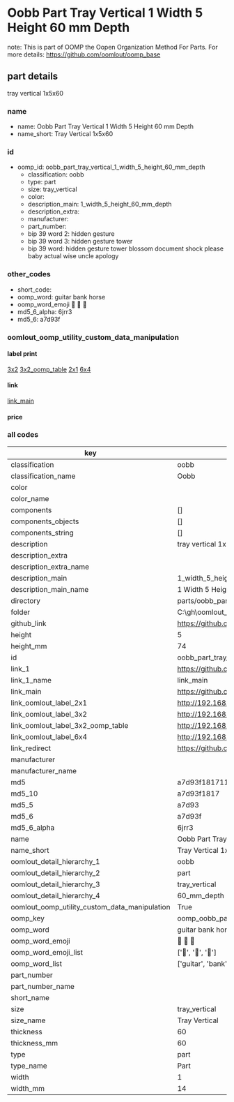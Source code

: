 # Oobb Part Tray Vertical 1 Width 5 Height 60 mm Depth  

note: This is part of OOMP the Oopen Organization Method For Parts. For more details: https://github.com/oomlout/oomp_base

##  part details
  



tray vertical 1x5x60



### name
* name: Oobb Part Tray Vertical 1 Width 5 Height 60 mm Depth
* name_short: Tray Vertical 1x5x60 
### id
* oomp_id: oobb_part_tray_vertical_1_width_5_height_60_mm_depth
  * classification: oobb
  * type: part
  * size: tray_vertical
  * color: 
  * description_main: 1_width_5_height_60_mm_depth
  * description_extra: 
  * manufacturer: 
  * part_number: 
  * bip 39 word 2: hidden gesture
  * bip 39 word 3: hidden gesture tower
  * bip 39 word: hidden gesture tower blossom document shock please baby actual wise uncle apology

### other_codes
* short_code: 
* oomp_word: guitar bank horse
* oomp_word_emoji :guitar: :bank: :horse:
* md5_6_alpha: 6jrr3
* md5_6: a7d93f






### oomlout_oomp_utility_custom_data_manipulation
#### label print
[3x2](http://192.168.1.245:1112/?label=oomp%206jrr3)
[3x2_oomp_table](http://192.168.1.108:1112/?label=oomp%206jrr3)
[2x1](http://192.168.1.242:1112/?label=oomp%206jrr3)
[6x4](http://192.168.1.55:1112/?label=oomp%206jrr3)    

#### link

[link_main](https://github.com/oomlout/oomlout_oobb_version_4_generated_parts/tree/main/navigation_oomp/oobb/part/tray_vertical/1_width_5_height_60_mm_depth/part)                              

#### price







### all codes 
| key | value |  
| --- | --- |  
| classification | oobb |  
| classification_name | Oobb |  
| color |  |  
| color_name |  |  
| components | [] |  
| components_objects | [] |  
| components_string | [] |  
| description | tray vertical 1x5x60 |  
| description_extra |  |  
| description_extra_name |  |  
| description_main | 1_width_5_height_60_mm_depth |  
| description_main_name | 1 Width 5 Height 60 mm Depth |  
| directory | parts/oobb_part_tray_vertical_1_width_5_height_60_mm_depth |  
| folder | C:\gh\oomlout_oobb_version_4_generated_parts\parts\oobb_part_tray_vertical_1_width_5_height_60_mm_depth |  
| github_link | https://github.com/oomlout/oomlout_oomp_part_src/tree/main/parts/oobb_part_tray_vertical_1_width_5_height_60_mm_depth |  
| height | 5 |  
| height_mm | 74 |  
| id | oobb_part_tray_vertical_1_width_5_height_60_mm_depth |  
| link_1 | https://github.com/oomlout/oomlout_oobb_version_4_generated_parts/tree/main/navigation_oomp/oobb/part/tray_vertical/1_width_5_height_60_mm_depth/part |  
| link_1_name | link_main |  
| link_main | https://github.com/oomlout/oomlout_oobb_version_4_generated_parts/tree/main/navigation_oomp/oobb/part/tray_vertical/1_width_5_height_60_mm_depth/part |  
| link_oomlout_label_2x1 | http://192.168.1.242:1112/?label=oomp%206jrr3 |  
| link_oomlout_label_3x2 | http://192.168.1.245:1112/?label=oomp%206jrr3 |  
| link_oomlout_label_3x2_oomp_table | http://192.168.1.108:1112/?label=oomp%206jrr3 |  
| link_oomlout_label_6x4 | http://192.168.1.55:1112/?label=oomp%206jrr3 |  
| link_redirect | https://github.com/oomlout/oomlout_oobb_version_4_generated_parts/tree/main/parts/oobb_tray_vertical_01_05_60 |  
| manufacturer |  |  
| manufacturer_name |  |  
| md5 | a7d93f18171114cf19203181cc585b5b |  
| md5_10 | a7d93f1817 |  
| md5_5 | a7d93 |  
| md5_6 | a7d93f |  
| md5_6_alpha | 6jrr3 |  
| name | Oobb Part Tray Vertical 1 Width 5 Height 60 mm Depth |  
| name_short | Tray Vertical 1x5x60  |  
| oomlout_detail_hierarchy_1 | oobb |  
| oomlout_detail_hierarchy_2 | part |  
| oomlout_detail_hierarchy_3 | tray_vertical |  
| oomlout_detail_hierarchy_4 | 60_mm_depth |  
| oomlout_oomp_utility_custom_data_manipulation | True |  
| oomp_key | oomp_oobb_part_tray_vertical_1_width_5_height_60_mm_depth |  
| oomp_word | guitar bank horse |  
| oomp_word_emoji | :guitar: :bank: :horse: |  
| oomp_word_emoji_list | [':guitar:', ':bank:', ':horse:'] |  
| oomp_word_list | ['guitar', 'bank', 'horse'] |  
| part_number |  |  
| part_number_name |  |  
| short_name |  |  
| size | tray_vertical |  
| size_name | Tray Vertical |  
| thickness | 60 |  
| thickness_mm | 60 |  
| type | part |  
| type_name | Part |  
| width | 1 |  
| width_mm | 14 |  
